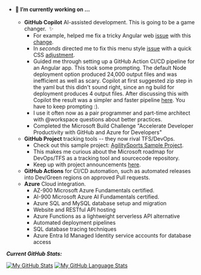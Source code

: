 - 🌱 <b> I’m currently working on ...</b><br/><br/>
  - **GitHub Copilot** AI-assisted development. This is going to be a game changer. &nbsp;✨
    - For example, helped me fix a tricky Angular web [issue](https://github.com/smagara/AgilitySports_web/issues/1) with this [change](https://github.com/smagara/AgilitySports_web/pull/2/commits/fdec50fd43de72d22ffcbdc25f095e55dbbe14a8).<br/>
    - In *seconds* directed me to fix this menu style [issue](https://github.com/smagara/AgilitySports_web/issues/3) with a quick CSS [adjustment](https://github.com/smagara/AgilitySports_web/pull/4/commits/c039f95301deef8254f04f9140d38f4548d68cad).
    - Guided me through setting up a GitHub Action CI/CD pipeline for an Angular app.  This took some prompting.  The default Node deployment option produced 24,000 output files and was inefficient as well as scary.  Copilot at first suggested zip step in the yaml but this didn't sound right, since an ng build for deployment produces 4 output files.  After discussing this with Copilot the result was a simpler and faster pipeline [here](https://github.com/smagara/AgilitySports_web/blob/main/.github/workflows/deployAgilitySports.js.yml).  You have to keep prompting :).
    - I use it often now as a pair programmer and part-time architect with @workspace questions about better practices.
    - Completed the Microsoft Build Challenge "Accelerate Developer Productivity with GitHub and Azure for Developers"
  - **GitHub Project** tracking tools -- they now rival TFS/DevOps.
    - Check out this sample project: [AgilitySports Sample Project](https://github.com/users/smagara/projects/3/views/1).
    - This makes me curious about the Microsoft roadmap for DevOps/TFS as a tracking tool and sourcecode repository.
    - Keep up with project announcements [here](https://github.com/smagara/AgilitySports_web/discussions).
  - **GitHub Actions** for CI/CD automation, such as automated releases into Dev/Green regions on approved Pull requests.<br/>
  - **Azure** Cloud integration.
    - AZ-900 Microsoft Azure Fundamentals certified.
    - AI-900 Microsoft Azure AI Fundamentals certified.
    - Azure SQL and MySQL database setup and migration
    - Website and RESTful API hosting
    - Azure Functions as a lightweight serverless API alternative
    - Automated deployment pipelines
    - SQL database tracing techniques
    - Azure Entra Id Managed Identity service accounts for database access

<b>*Current GitHub Stats:*</b>

[![My GitHub Stats](https://github-readme-stats.vercel.app/api/?username=smagara&count_private=true&theme=tokyonight&showicons=true)]()
[![My GitHub Language Stats](https://github-readme-stats.vercel.app/api/top-langs/?username=smagara&langs_count=5&theme=tokyonight)]()

<!--
**smagara/smagara** is a ✨ _special_ ✨ repository because its `README.md` (this file) appears on your GitHub profile.

Here are some ideas to get you started:

- 🔭 I’m currently working on ...
- 🌱 I’m currently learning ...
- 👯 I’m looking to collaborate on ...
- 🤔 I’m looking for help with ...
- 💬 Ask me about ...
- 📫 How to reach me: ...
- 😄 Pronouns: ...
- ⚡ Fun fact: ...
-->
